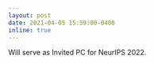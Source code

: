 ```yaml
---
layout: post
date: 2021-04-05 15:59:00-0400
inline: true
---
```


Will serve as Invited PC for NeurIPS 2022.
